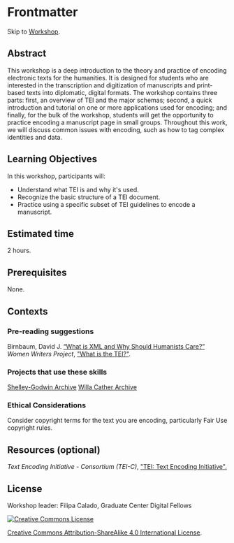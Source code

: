 # Frontmatter

Skip to [Workshop](intro.md).

## Abstract

This workshop is a deep introduction to the theory and practice of encoding electronic texts for the humanities. It is designed for students who are interested in the transcription and digitization of manuscripts and print-based texts into diplomatic, digital formats. The workshop contains three parts: first, an overview of TEI and the major schemas; second, a quick introduction and tutorial on one or more applications used for encoding; and finally, for the bulk of the workshop, students will get the opportunity to practice encoding a manuscript page in small groups. Throughout this work, we will discuss common issues with encoding, such as how to tag complex identities and data.

## Learning Objectives

In this workshop, participants will:
- Understand what TEI is and why it's used.
- Recognize the basic structure of a TEI document.
- Practice using a specific subset of TEI guidelines to encode a manuscript.


## Estimated time

2 hours.

## Prerequisites

None.

## Contexts

### Pre-reading suggestions

Birnbaum, David J. [“What is XML and Why Should Humanists Care?”](http://dh.obdurodon.org/what-is-xml.xhtml)
*Women Writers Project*, ["What is the TEI?"](https://wwp.northeastern.edu/outreach/seminars/tei.html).

### Projects that use these skills

[Shelley-Godwin Archive](http://shelleygodwinarchive.org/)
[Willa Cather Archive](https://cather.unl.edu)

### Ethical Considerations

Consider copyright terms for the text you are encoding, particularly Fair Use copyright rules. 

## Resources (optional)

*Text Encoding Initiative - Consortium (TEI-C)*, ["TEI: Text Encoding Initiative".](https://tei-c.org/)

## License

Workshop leader: Filipa Calado, Graduate Center Digital Fellows

[![Creative Commons License](https://i.creativecommons.org/l/by-sa/4.0/88x31.png)](http://creativecommons.org/licenses/by-sa/4.0/)

[Creative Commons Attribution-ShareAlike 4.0 International License](http://creativecommons.org/licenses/by-sa/4.0/).